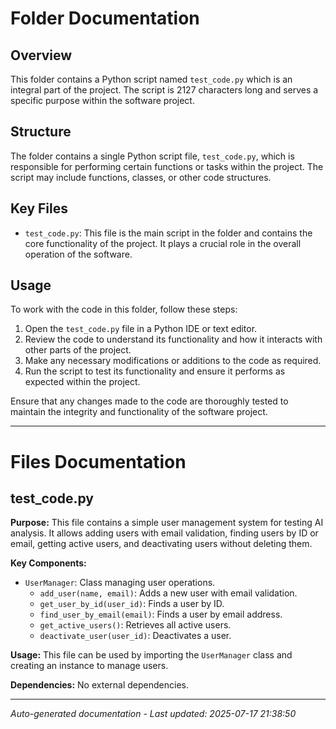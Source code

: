 # Folder Documentation

## Overview
This folder contains a Python script named `test_code.py` which is an integral part of the project. The script is 2127 characters long and serves a specific purpose within the software project.

## Structure
The folder contains a single Python script file, `test_code.py`, which is responsible for performing certain functions or tasks within the project. The script may include functions, classes, or other code structures.

## Key Files
- `test_code.py`: This file is the main script in the folder and contains the core functionality of the project. It plays a crucial role in the overall operation of the software.

## Usage
To work with the code in this folder, follow these steps:
1. Open the `test_code.py` file in a Python IDE or text editor.
2. Review the code to understand its functionality and how it interacts with other parts of the project.
3. Make any necessary modifications or additions to the code as required.
4. Run the script to test its functionality and ensure it performs as expected within the project.

Ensure that any changes made to the code are thoroughly tested to maintain the integrity and functionality of the software project.

---

# Files Documentation

## test_code.py

**Purpose:** This file contains a simple user management system for testing AI analysis. It allows adding users with email validation, finding users by ID or email, getting active users, and deactivating users without deleting them.

**Key Components:**
- `UserManager`: Class managing user operations.
  - `add_user(name, email)`: Adds a new user with email validation.
  - `get_user_by_id(user_id)`: Finds a user by ID.
  - `find_user_by_email(email)`: Finds a user by email address.
  - `get_active_users()`: Retrieves all active users.
  - `deactivate_user(user_id)`: Deactivates a user.

**Usage:** This file can be used by importing the `UserManager` class and creating an instance to manage users.

**Dependencies:** No external dependencies.

---
*Auto-generated documentation - Last updated: 2025-07-17 21:38:50*
